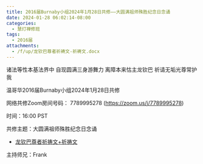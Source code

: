 ```yaml
---
title: 2016届Burnaby小组2024年1月28日共修——大圆满祖师殊胜纪念日念诵
date: 2024-01-28 06:02:14-08:00
categories:
  - 慧灯禅修班
tags:
  - 2016届
attachments:
  - /f/up/龙钦巴尊者祈祷文-祈祷文.docx
---
```

诸法等性本基法界中 自现圆满三身游舞力 离障本来怙主龙钦巴 祈请无垢光尊常护我

温哥华2016届Burnaby小组2024年1月28日共修

网络共修Zoom房间号码： 7789995278 (<https://zoom.us/j/7789995278>)

时间：16:00 PST

共修主题：大圆满祖师殊胜纪念日念诵
* [龙钦巴尊者祈祷文+祈祷文](/f/up/龙钦巴尊者祈祷文-祈祷文.docx)



主持师兄：Frank
